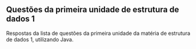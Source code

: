 ## Questões da primeira unidade de estrutura de dados 1

Respostas da lista de questões da primeira unidade da matéria de estrutura de dados 1, utilizando Java.
